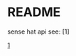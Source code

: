 README
======

sense hat api see: [1]

[1](https://github.com/RPi-Distro/python-sense-hat/blob/master/docs/api.md)


